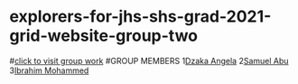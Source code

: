 # explorers-for-jhs-shs-grad-2021-grid-website-group-two 
#[click to visit group work](https://brightfield-tech-academy.github.io/explorers-for-jhs-shs-grad-2021-grid-website-group-two/)
#GROUP MEMBERS
1[Dzaka Angela](https://github.com/DzakaAngela)
2[Samuel Abu](https://github.com/Samuelabu2003)
3[Ibrahim Mohammed](https://github.com/ibrahimmohammeddev)
